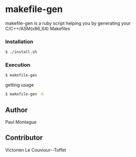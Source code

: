 # makefile-gen
makefile-gen is a ruby script helping you by generating your C/C++/ASM(x86_64) Makefiles

### Installation

```sh
$ ./install.sh
```
### Execution
```sh
$ makefile-gen
```
getting usage
```sh
$ makefile-gen -h
```

## Author
Paul Montague

## Contributor
Victorien Le Couviour--Tuffet
